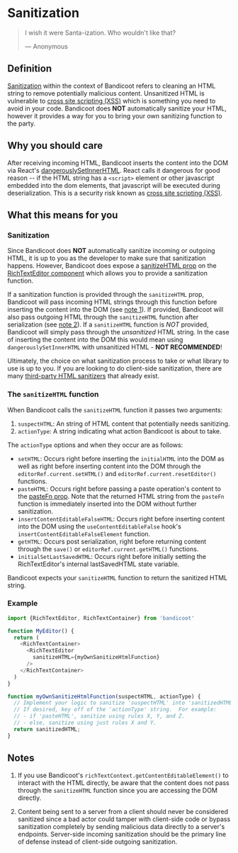 # Sanitization

> I wish it were Santa-ization.  Who wouldn't like that?
>
> &#8212; Anonymous

## Definition

[Sanitization](https://en.wikipedia.org/wiki/HTML_sanitization) within the context of Bandicoot refers to cleaning an HTML string to remove potentially malicious content. Unsanitized HTML is vulnerable to [cross site scripting (XSS)](https://en.wikipedia.org/wiki/Cross-site_scripting) which is something you need to avoid in your code. Bandicoot does **NOT** automatically sanitize your HTML, however it provides a way for you to bring your own sanitizing function to the party.

## Why you should care

After receiving incoming HTML, Bandicoot inserts the content into the DOM via React's [dangerouslySetInnerHTML](https://reactjs.org/docs/dom-elements.html#dangerouslysetinnerhtml).
React calls it dangerous for good reason -- if the HTML string has a `<script>` element or other javascript embedded into the dom elements,
that javascript will be executed during deserialization. This is a security risk known as
[cross site scripting (XSS)](https://en.wikipedia.org/wiki/Cross-site_scripting).

## What this means for you

### Sanitization
Since Bandicoot does **NOT** automatically sanitize incoming or outgoing HTML, it is up to you as the developer to make sure that sanitization happens. However, Bandicoot does expose a [sanitizeHTML prop](/components/rich-text-editor.md#props) on the [RichTextEditor component](/components/rich-text-editor.md) which allows you to provide a sanitization function.

If a sanitization function is provided through the `sanitizeHTML` prop, Bandicoot will pass incoming HTML strings through this function before inserting the content into the DOM (see [note 1](/concepts/sanitization.md#notes)). If provided, Bandicoot will also pass outgoing HTML through the `sanitizeHTML` function after serialization (see [note 2](/concepts/sanitization.md#notes)). If a `sanitizeHTML` function is *NOT* provided, Bandicoot will simply pass through the *unsanitized* HTML string. In the case of inserting the content into the DOM this would mean using `dangerouslySetInnerHTML` with unsanitized HTML - **NOT RECOMMENDED**!

Ultimately, the choice on what sanitization process to take or what library to use is up to you. If you are looking to do client-side sanitization, there are many [third-party HTML sanitizers](https://www.npmjs.com/search?q=html+sanitizer) that already exist.

### The `sanitizeHTML` function 
When Bandicoot calls the `sanitizeHTML` function it passes two arguments:
1. `suspectHTML`: An string of HTML content that potentially needs sanitizing.
2. `actionType`: A string indicating what action Bandicoot is about to take.

The `actionType` options and when they occur are as follows:
- `setHTML`: Occurs right before inserting the `initialHTML` into the DOM as well as right before inserting content into the DOM through the `editorRef.current.setHTML()` and `editorRef.current.resetEditor()` functions.
- `pasteHTML`: Occurs right before passing a paste operation's content to the [pasteFn prop](/components/rich-text-editor.md#props).  Note that the returned HTML string from the `pasteFn` function is immediately inserted into the DOM without further sanitization.
- `insertContentEditableFalseHTML`: Occurs right before inserting content into the DOM using the `useContentEditableFalse` hook's `insertContentEditableFalseElement` function.
- `getHTML`: Occurs post serialization, right before returning content through the `save()` or `editorRef.current.getHTML()` functions.
- `initialSetLastSavedHTML`: Occurs right before initially setting the RichTextEditor's internal lastSavedHTML state variable.

Bandicoot expects your `sanitizeHTML` function to return the sanitized HTML string.

### Example
```js
import {RichTextEditor, RichTextContainer} from 'bandicoot'

function MyEditor() {
  return (
    <RichTextContainer>
      <RichTextEditor
        sanitizeHTML={myOwnSanitizeHtmlFunction}
      />
    </RichTextContainer>
  )
}

function myOwnSanitizeHtmlFunction(suspectHTML, actionType) {
  // Implement your logic to sanitize 'suspectHTML' into 'sanitizedHTML'.
  // If desired, key off of the 'actionType' string.  For example:
  // - if 'pasteHTML', sanitize using rules X, Y, and Z.
  // - else, sanitize using just rules X and Y.
  return sanitizedHTML;
}
```

## Notes
1) If you use Bandicoot's `richTextContext.getContentEditableElement()` to interact with the HTML directly, be aware that the content does not pass through the `sanitizeHTML` function since you are accessing the DOM directly.

2) Content being sent to a server from a client should never be considered sanitized since a bad actor could tamper with client-side code or bypass sanitization completely by sending malicious data directly to a server's endpoints. Server-side incoming sanitization should be the primary line of defense instead of client-side outgoing sanitization.